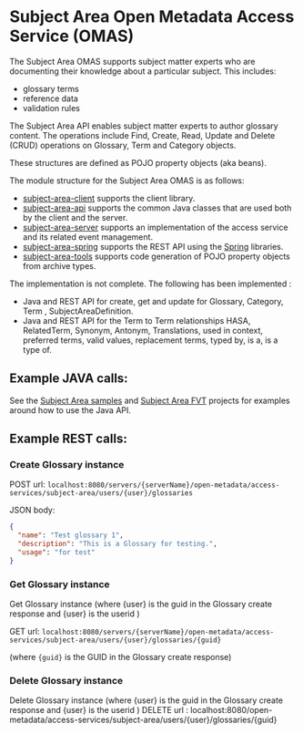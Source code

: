 <!-- SPDX-License-Identifier: Apache-2.0 -->
<!-- Copyright Contributors to the ODPi Egeria project. -->

# Subject Area Open Metadata Access Service (OMAS)

The Subject Area OMAS supports subject matter experts who are documenting
their knowledge about a particular subject.  This includes:

* glossary terms
* reference data
* validation rules

The Subject Area API enables subject matter experts to author glossary content. The operations include Find, Create, Read, Update and 
Delete (CRUD) operations on Glossary, Term and Category objects.

These structures are defined as POJO property objects (aka beans).

The module structure for the Subject Area OMAS is as follows:

* [subject-area-client](subject-area-client) supports the client library.
* [subject-area-api](subject-area-api) supports the common Java classes that are used both by the client and the server.
* [subject-area-server](subject-area-server) supports an implementation of the access service and its related event management.
* [subject-area-spring](subject-area-spring) supports the REST API using the [Spring](../../../developer-resources/Spring.md) libraries.
* [subject-area-tools](subject-area-tools) supports code generation of POJO property objects from archive types.

The implementation is not complete. The following has been implemented : 

* Java and REST API for create, get and update for Glossary, Category, Term , SubjectAreaDefinition.
* Java and REST API for the Term to Term relationships HASA, RelatedTerm, Synonym, Antonym, Translations, used in context,
  preferred terms, valid values, replacement terms, typed by, is a, is a type of.

## Example JAVA calls: 
See the [Subject Area samples](../../../open-metadata-resources/open-metadata-samples/access-services-samples/subject-area-client-samples/README.md) and [Subject Area FVT](../../../open-metadata-test/open-metadata-fvt/access-services-fvt/README.md) projects for examples around how to use the Java API.    

## Example REST calls: 
### Create Glossary instance

POST url: `localhost:8080/servers/{serverName}/open-metadata/access-services/subject-area/users/{user}/glossaries`

JSON body:
```JSON
{
  "name": "Test glossary 1",
  "description": "This is a Glossary for testing.",
  "usage": "for test" 
}
```

### Get Glossary instance
 Get Glossary instance (where {user} is the guid in the Glossary create response and {user} is the userid )


GET url: `localhost:8080/servers/{serverName}/open-metadata/access-services/subject-area/users/{user}/glossaries/{guid}`

(where `{guid}` is the GUID in the Glossary create response)

### Delete Glossary instance

Delete Glossary instance (where {user} is the guid in the Glossary create response and {user} is the userid )
DELETE url : localhost:8080/open-metadata/access-services/subject-area/users/{user}/glossaries/{guid}
